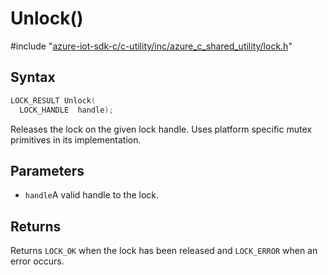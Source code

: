 # Unlock()

\#include "[azure-iot-sdk-c/c-utility/inc/azure_c_shared_utility/lock.h](../iot-c-ref-lock-h.md)"  

## Syntax

```C
LOCK_RESULT Unlock(
  LOCK_HANDLE  handle);
```

Releases the lock on the given lock handle. Uses platform specific mutex primitives in its implementation.

## Parameters
* `handle`A valid handle to the lock.

## Returns
Returns `LOCK_OK` when the lock has been released and `LOCK_ERROR` when an error occurs.

